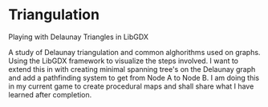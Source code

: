 # Triangulation
Playing with Delaunay Triangles in LibGDX

A study of Delaunay triangulation and common alghorithms used on graphs. Using the LibGDX framework to visualize the steps involved. I want to extend this in with creating minimal spanning tree's on the Delaunay graph and add a pathfinding system to get from Node A to Node B. I am doing this in my current game to create procedural maps and shall share what I have learned after completion.
